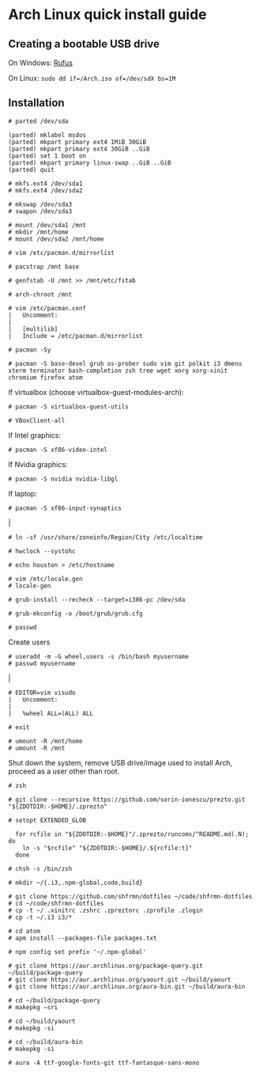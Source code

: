 # Arch Linux quick install guide

## Creating a bootable USB drive
On Windows: [Rufus](https://rufus.akeo.ie/)

On Linux: `sudo dd if=/Arch.iso of=/dev/sdX bs=1M`

## Installation

    # parted /dev/sda

    (parted) mklabel msdos
    (parted) mkpart primary ext4 1MiB 30GiB
    (parted) mkpart primary ext4 30GiB ..GiB
    (parted) set 1 boot on
    (parted) mkpart primary linux-swap ..GiB ..GiB
    (parted) quit

    # mkfs.ext4 /dev/sda1
    # mkfs.ext4 /dev/sda2

    # mkswap /dev/sda3
    # swapon /dev/sda3

    # mount /dev/sda1 /mnt
    # mkdir /mnt/home
    # mount /dev/sda2 /mnt/home

    # vim /etc/pacman.d/mirrorlist

    # pacstrap /mnt base

    # genfstab -U /mnt >> /mnt/etc/fstab

    # arch-chroot /mnt

    # vim /etc/pacman.conf
    |   Uncomment:
    |
    |   [multilib]
    |   Include = /etc/pacman.d/mirrorlist

    # pacman -Sy

    # pacman -S base-devel grub os-prober sudo vim git polkit i3 dmenu xterm terminator bash-completion zsh tree wget xorg xorg-xinit chromium firefox atom

If virtualbox (choose virtualbox-guest-modules-arch):

    # pacman -S virtualbox-guest-utils

    # VBoxClient-all

If Intel graphics:

    # pacman -S xf86-video-intel

If Nvidia graphics:

    # pacman -S nvidia nvidia-libgl

If laptop:

    # pacman -S xf86-input-synaptics

|

    # ln -sf /usr/share/zoneinfo/Region/City /etc/localtime

    # hwclock --systohc

    # echo houston > /etc/hostname

    # vim /etc/locale.gen
    # locale-gen

    # grub-install --recheck --target=i386-pc /dev/sda

    # grub-mkconfig -o /boot/grub/grub.cfg

    # passwd

Create users

    # useradd -m -G wheel,users -s /bin/bash myusername
    # passwd myusername

|

    # EDITOR=vim visudo
    |   Uncomment:
    |
    |   %wheel ALL=(ALL) ALL

    # exit

    # umount -R /mnt/home
    # umount -R /mnt

Shut down the system, remove USB drive/image used to install Arch, proceed as a user other than root.

    # zsh

    # git clone --recursive https://github.com/sorin-ionescu/prezto.git "${ZDOTDIR:-$HOME}/.zprezto"

    # setopt EXTENDED_GLOB

      for rcfile in "${ZDOTDIR:-$HOME}"/.zprezto/runcoms/^README.md(.N); do
        ln -s "$rcfile" "${ZDOTDIR:-$HOME}/.${rcfile:t}"
      done

    # chsh -s /bin/zsh

    # mkdir ~/{.i3,.npm-global,code,build}

    # git clone https://github.com/shfrmn/dotfiles ~/code/shfrmn-dotfiles
    # cd ~/code/shfrmn-dotfiles
    # cp -t ~/ .xinitrc .zshrc .zpreztorc .zprofile .zlogin
    # cp -t ~/.i3 i3/*

    # cd atom
    # apm install --packages-file packages.txt

    # npm config set prefix '~/.npm-global'

    # git clone https://aur.archlinux.org/package-query.git ~/build/package-query
    # git clone https://aur.archlinux.org/yaourt.git ~/build/yaourt
    # git clone https://aur.archlinux.org/aura-bin.git ~/build/aura-bin

    # cd ~/build/package-query
    # makepkg –sri

    # cd ~/build/yaourt
    # makepkg -si

    # cd ~/build/aura-bin
    # makepkg -si

    # aura -A ttf-google-fonts-git ttf-fantasque-sans-mono
